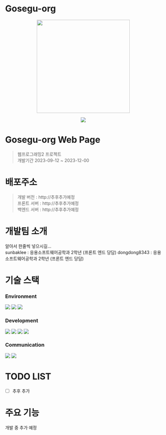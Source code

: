 # Gosegu-org
<p align="center"><img src="https://github.com/Gosegu-org/dev-main/assets/105528907/b5c9ee71-5fff-4f08-8aef-1177c5ebbd73" height="300px" width="300px"></p>
<p align="center"><a href="https://hits.seeyoufarm.com"><img src="https://hits.seeyoufarm.com/api/count/incr/badge.svg?url=https%3A%2F%2Fgithub.com%2FGosegu-org%2Fdev-main&count_bg=%2379C83D&title_bg=%23555555&icon=&icon_color=%23E7E7E7&title=hits&edge_flat=false"/></a>
  
# Gosegu-org Web Page
> 웹프로그래밍2 프로젝트 <br>
> 개발기간 2023-09-12 ~ 2023-12-00

# 배포주소
> 개발 버전 : http://추후추가예정 <br>
> 프론트 서버 : http://추후추가예정 <br>
> 백엔드 서버 : http://추후추가예정 <br>

# 개발팀 소개
알아서 한줄씩 넣으시길... <br>
sunbaklee : 응용소프트웨어공학과 2학년 (프론트 엔드 당담)
dongdong8343 : 응용소프트웨어공학과 2학년 (프론트 엔드 당담)

# 기술 스택
### Environment
<img src="https://img.shields.io/badge/VSCode-007ACC?style=for-the-badge&logo=VisualStudioCode&logoColor=white"> <img src="https://img.shields.io/badge/github-181717?style=for-the-badge&logo=github&logoColor=white"> <img src="https://img.shields.io/badge/XAMPP-FB7A24?style=for-the-badge&logo=XAMPP&logoColor=white">
### Development
<img src="https://img.shields.io/badge/JavaScript-F7DF1E?style=for-the-badge&logo=JavaScript&logoColor=white"> <img src="https://img.shields.io/badge/HTML5-E34F26?style=for-the-badge&logo=HTML5&logoColor=white"> <img src="https://img.shields.io/badge/CSS3-1572B6?style=for-the-badge&logo=CSS3&logoColor=white"> <img src="https://img.shields.io/badge/PHP-777BB4?style=for-the-badge&logo=PHP&logoColor=white"> 
### Communication
<img src="https://img.shields.io/badge/Notion-000000?style=for-the-badge&logo=Notion&logoColor=white"> <img src="https://img.shields.io/badge/Discord-5865F2?style=for-the-badge&logo=Discord&logoColor=white">

# TODO LIST
- [ ] 추후 추가

# 주요 기능
개발 중 추가 예정
